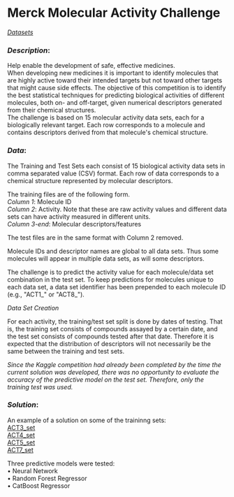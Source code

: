 # Merck Molecular Activity Challenge
*[Datasets](https://www.kaggle.com/c/MerckActivity/data?select=ntree20_basicBenchmark.csv)*
### *Description*:   
Help enable the development of safe, effective medicines.  
When developing new medicines it is important to identify molecules that are highly active toward their intended targets but not toward other targets that might cause side effects. The objective of this competition is to identify the best statistical techniques for predicting biological activities of different molecules, both on- and off-target, given numerical descriptors generated from their chemical structures.  
The challenge is based on 15 molecular activity data sets, each for a biologically relevant target. Each row corresponds to a molecule and contains descriptors derived from that molecule's chemical structure.

### *Data*:
The Training and Test Sets each consist of 15 biological activity data sets in comma separated value (CSV) format. Each row of data corresponds to a chemical structure represented by molecular descriptors.

The training files are of the following form.   
*Column 1*: Molecule ID  
*Column 2*: Activity. Note that these are raw activity values and different data sets can have activity measured in different units.  
*Column 3-end*: Molecular descriptors/features  

The test files are in the same format with Column 2 removed.

Molecule IDs and descriptor names are global to all data sets. Thus some molecules will appear in multiple data sets, as will some descriptors.

The challenge is to predict the activity value for each molecule/data set combination in the test set. To keep predictions for molecules unique to each data set, a data set identifier has been prepended to each molecule ID (e.g., "ACT1_" or "ACT8_").

*Data Set Creation*

For each activity, the training/test set split is done by dates of testing.  That is, the training set consists of compounds assayed by a certain date, and the test set consists of compounds tested after that date. Therefore it is expected that the distribution of descriptors will not necessarily be the same between the training and test sets.

*Since the Kaggle competition had already been completed by the time the current solution was developed, there was no opportunity to evaluate the accuracy of the predictive model on the test set. Therefore, only the training test was used.*

### *Solution*: 
An example of a solution on some of the traininng sets:  
[ACT3_set](https://github.com/Iryna-Alshakova/Portfolio/blob/main/Merck%20Molecular%20Activity%20Challenge/ACT3.ipynb)   
[ACT4_set](https://github.com/Iryna-Alshakova/Portfolio/blob/main/Merck%20Molecular%20Activity%20Challenge/ACT4.ipynb)  
[ACT5_set](https://github.com/Iryna-Alshakova/Portfolio/blob/main/Merck%20Molecular%20Activity%20Challenge/ACT5.ipynb)   
[ACT7_set](https://github.com/Iryna-Alshakova/Portfolio/blob/main/Merck%20Molecular%20Activity%20Challenge/ACT7.ipynb)

Three predictive models were tested:   
•	Neural Network  
• Random Forest Regressor  
• CatBoost Regressor  
